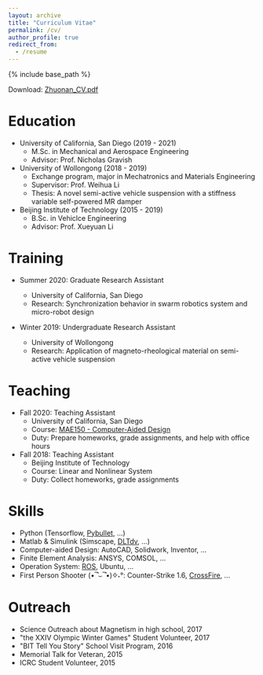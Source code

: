 ```yaml
---
layout: archive
title: "Curriculum Vitae"
permalink: /cv/
author_profile: true
redirect_from:
  - /resume
---
```


{% include base_path %}

Download: [Zhuonan_CV.pdf](https://zhuonan-hao.github.io/Homepage/files/Curriculum_Vitae.pdf)

Education
======
* University of California, San Diego (2019 - 2021)
  * M.Sc. in Mechanical and Aerospace Engineering
  * Advisor: Prof. Nicholas Gravish
* University of Wollongong (2018 - 2019)
  * Exchange program, major in Mechatronics and Materials Engineering
  * Supervisor: Prof. Weihua Li
  * Thesis: A novel semi-active vehicle suspension with a stiffness variable self-powered MR damper
* Beijing Institute of Technology (2015 - 2019)
  * B.Sc. in Vehiclce Engineering 
  * Advisor: Prof. Xueyuan Li


Training
======
* Summer 2020: Graduate Research Assistant
  * University of California, San Diego
  * Research: Synchronization behavior in swarm robotics system and micro-robot design 

* Winter 2019: Undergraduate Research Assistant
  * University of Wollongong
  * Research: Application of magneto-rheological material on semi-active vehicle suspension 
  
Teaching
======
* Fall 2020: Teaching Assistant
  * University of California, San Diego
  * Course: [MAE150 - Computer-Aided Design](https://www.ucsd.edu/catalog/courses/MAE.html)
  * Duty: Prepare homeworks, grade assignments, and help with office hours
* Fall 2018: Teaching Assistant
  * Beijing Institute of Technology
  * Course: Linear and Nonlinear System
  * Duty: Collect homeworks, grade assignments
  
Skills
======
* Python (Tensorflow, [Pybullet](https://pybullet.org/wordpress/), ...)
* Matlab & Simulink (Simscape, [DLTdv](http://biomech.web.unc.edu/dltdv/), ...)
* Computer-aided Design: AutoCAD, Solidwork, Inventor, ...
* Finite Element Analysis: ANSYS, COMSOL, ...
* Operation System: [ROS](https://www.ros.org/), Ubuntu, ...
* First Person Shooter (•‾̑⌣‾̑•)✧˖°: Counter-Strike 1.6, [CrossFire](https://www.z8games.com/), ...

Outreach
======
* Science Outreach about Magnetism in high school, 2017
* "the XXIV Olympic Winter Games" Student Volunteer, 2017
* "BIT Tell You Story" School Visit Program, 2016
* Memorial Talk for Veteran, 2015
* ICRC Student Volunteer, 2015
